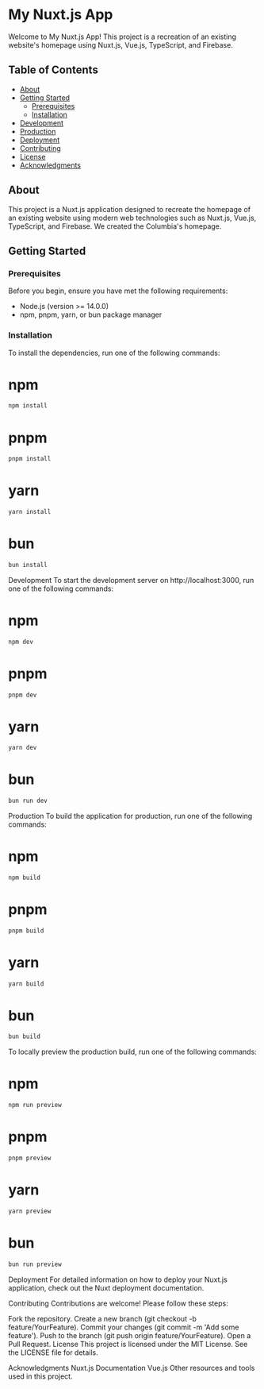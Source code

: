 # My Nuxt.js App

Welcome to My Nuxt.js App! This project is a recreation of an existing website's homepage using Nuxt.js, Vue.js, TypeScript, and Firebase.

## Table of Contents
- [About](#about)
- [Getting Started](#getting-started)
  - [Prerequisites](#prerequisites)
  - [Installation](#installation)
- [Development](#development)
- [Production](#production)
- [Deployment](#deployment)
- [Contributing](#contributing)
- [License](#license)
- [Acknowledgments](#acknowledgments)

## About
This project is a Nuxt.js application designed to recreate the homepage of an existing website using modern web technologies such as Nuxt.js, Vue.js, TypeScript, and Firebase. We created the Columbia's homepage.

## Getting Started

### Prerequisites
Before you begin, ensure you have met the following requirements:
- Node.js (version >= 14.0.0)
- npm, pnpm, yarn, or bun package manager

### Installation
To install the dependencies, run one of the following commands:


# npm
```bash
npm install
```

# pnpm
```bash
pnpm install
```

# yarn
```bash
yarn install
```
# bun
```bash
bun install
```
Development
To start the development server on http://localhost:3000, run one of the following commands:
# npm
```bash
npm dev
```

# pnpm
```bash
pnpm dev
```

# yarn
```bash
yarn dev
```
# bun
```bash
bun run dev
```
Production
To build the application for production, run one of the following commands:
# npm
```bash
npm build
```

# pnpm
```bash
pnpm build
```

# yarn
```bash
yarn build
```
# bun
```bash
bun build
```
To locally preview the production build, run one of the following commands:
# npm
```bash
npm run preview
```

# pnpm
```bash
pnpm preview
```

# yarn
```bash
yarn preview
```
# bun
```bash
bun run preview
```
Deployment
For detailed information on how to deploy your Nuxt.js application, check out the Nuxt deployment documentation.

Contributing
Contributions are welcome! Please follow these steps:

Fork the repository.
Create a new branch (git checkout -b feature/YourFeature).
Commit your changes (git commit -m 'Add some feature').
Push to the branch (git push origin feature/YourFeature).
Open a Pull Request.
License
This project is licensed under the MIT License. See the LICENSE file for details.

Acknowledgments
Nuxt.js Documentation
Vue.js
Other resources and tools used in this project.
